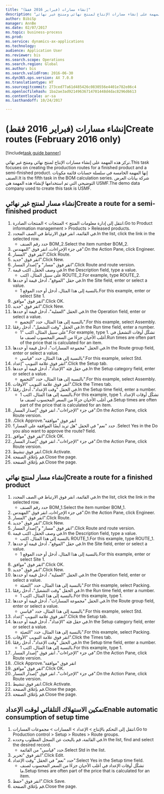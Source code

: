 ```yaml
--- 
title: "إنشاء مسارات (فبراير 2016 فقط)"
description: "تركز هذه المهمة على إنشاء مسارات الإنتاج لمنتج نهائي ومنتج غير نهائي."
author: BibiSp
manager: AnnBe
ms.date: 02/07/2017
ms.topic: business-process
ms.prod: 
ms.service: dynamics-ax-applications
ms.technology: 
audience: Application User
ms.reviewer: bis
ms.search.scope: Operations
ms.search.region: Global
ms.author: bis
ms.search.validFrom: 2016-06-30
ms.dyn365.ops.version: AX 7.0.0
ms.translationtype: HT
ms.sourcegitcommit: 273ced77a61d485426c0830556e4401e782e86c4
ms.openlocfilehash: 1ba2ae3ad92149636714701448d4dac8296d6613
ms.contentlocale: ar-sa
ms.lasthandoff: 10/24/2017

---
```

# <a name="create-routes-february-2016-only"></a><span data-ttu-id="b1cd2-103">إنشاء مسارات (فبراير 2016 فقط)</span><span class="sxs-lookup"><span data-stu-id="b1cd2-103">Create routes (February 2016 only)</span></span>

[!include[task guide banner](../../includes/task-guide-banner.md)]

<span data-ttu-id="b1cd2-104">تركز هذه المهمة على إنشاء مسارات الإنتاج لمنتج نهائي ومنتج غير نهائي.</span><span class="sxs-lookup"><span data-stu-id="b1cd2-104">This task focuses on creating the production routes for a finished product and a semi-finished product.</span></span> <span data-ttu-id="b1cd2-105">إنها المهمة الخامسة في سلسلة حسابات قائمة مكونات الصنف.</span><span class="sxs-lookup"><span data-stu-id="b1cd2-105">It is the fifth task in the BOM calculation series.</span></span> <span data-ttu-id="b1cd2-106">شركة بيانات العرض التوضيحي التي تم استخدامها لإنشاء هذه المهمة هي USMF.‬</span><span class="sxs-lookup"><span data-stu-id="b1cd2-106">The demo data company used to create this task is USMF.</span></span>


## <a name="create-a-route-for-a-semi-finished-product"></a><span data-ttu-id="b1cd2-107">إنشاء مسار لمنتج غير نهائي</span><span class="sxs-lookup"><span data-stu-id="b1cd2-107">Create a route for a semi-finished product</span></span>
1. <span data-ttu-id="b1cd2-108">انتقل إلى إدارة معلومات المنتج > المنتجات > المنتجات الصادرة.</span><span class="sxs-lookup"><span data-stu-id="b1cd2-108">Go to Product information management > Products > Released products.</span></span>
2. <span data-ttu-id="b1cd2-109">في القائمة، انقر فوق الارتباط في الصف المحدد.</span><span class="sxs-lookup"><span data-stu-id="b1cd2-109">In the list, click the link in the selected row.</span></span>
    * <span data-ttu-id="b1cd2-110">حدد رقم الصنف BOM_2.</span><span class="sxs-lookup"><span data-stu-id="b1cd2-110">Select the item number BOM_2.</span></span>  
3. <span data-ttu-id="b1cd2-111">في جزء الإجراءات، انقر فوق "المهندس".</span><span class="sxs-lookup"><span data-stu-id="b1cd2-111">On the Action Pane, click Engineer.</span></span>
4. <span data-ttu-id="b1cd2-112">انقر فوق "المسار".</span><span class="sxs-lookup"><span data-stu-id="b1cd2-112">Click Route.</span></span>
5. <span data-ttu-id="b1cd2-113">انقر فوق "جديد".</span><span class="sxs-lookup"><span data-stu-id="b1cd2-113">Click New.</span></span>
6. <span data-ttu-id="b1cd2-114">انقر فوق "مسار" و"إصدار المسار".</span><span class="sxs-lookup"><span data-stu-id="b1cd2-114">Click Route and route version.</span></span>
7. <span data-ttu-id="b1cd2-115">في وصف الحقل، اكتب قيمة.</span><span class="sxs-lookup"><span data-stu-id="b1cd2-115">In the Description field, type a value.</span></span>
    * <span data-ttu-id="b1cd2-116">على سبيل المثال، اكتب ROUTE_2.</span><span class="sxs-lookup"><span data-stu-id="b1cd2-116">For example, type ROUTE_2.</span></span>  
8. <span data-ttu-id="b1cd2-117">في حقل "الموقع"، أدخل قيمة أو حددها.</span><span class="sxs-lookup"><span data-stu-id="b1cd2-117">In the Site field, enter or select a value.</span></span>
    * <span data-ttu-id="b1cd2-118">بالنسبة إلى هذا المثال، أدخل أو حدد الموقع 1.</span><span class="sxs-lookup"><span data-stu-id="b1cd2-118">For this example, enter or select Site 1.</span></span>  
9. <span data-ttu-id="b1cd2-119">انقر فوق "موافق".</span><span class="sxs-lookup"><span data-stu-id="b1cd2-119">Click OK.</span></span>
10. <span data-ttu-id="b1cd2-120">انقر فوق "جديد".</span><span class="sxs-lookup"><span data-stu-id="b1cd2-120">Click New.</span></span>
11. <span data-ttu-id="b1cd2-121">في الحقل "العملية"، أدخل قيمة أو حددها.</span><span class="sxs-lookup"><span data-stu-id="b1cd2-121">In the Operation field, enter or select a value.</span></span>
    * <span data-ttu-id="b1cd2-122">بالنسبة إلى هذا المثال، حدد "التجميع‬".</span><span class="sxs-lookup"><span data-stu-id="b1cd2-122">For this example, select Assembly.</span></span>  
12. <span data-ttu-id="b1cd2-123">في الحقل "وقت التشغيل"، أدخل رقمًا.</span><span class="sxs-lookup"><span data-stu-id="b1cd2-123">In the Run time field, enter a number.</span></span>
    * <span data-ttu-id="b1cd2-124">على سبيل المثال، اكتب "1".</span><span class="sxs-lookup"><span data-stu-id="b1cd2-124">For example, type 1.</span></span> <span data-ttu-id="b1cd2-125">تشكّل أوقات التشغيل في أغلب الأحيان جزءًا من السعر المحسوب لصنف ما.</span><span class="sxs-lookup"><span data-stu-id="b1cd2-125">Run times are often part of the price that is calculated for an item.</span></span>  
13. <span data-ttu-id="b1cd2-126">في الحقل "مجموعة المسارات"، أدخل قيمة أو حددها.</span><span class="sxs-lookup"><span data-stu-id="b1cd2-126">In the Route group field, enter or select a value.</span></span>
    * <span data-ttu-id="b1cd2-127">بالنسبة إلى هذا المثال، حدد "قياسي".</span><span class="sxs-lookup"><span data-stu-id="b1cd2-127">For this example, select Std.</span></span>  
14. <span data-ttu-id="b1cd2-128">انقر فوق علامة التبويب "إعداد".</span><span class="sxs-lookup"><span data-stu-id="b1cd2-128">Click the Setup tab.</span></span>
15. <span data-ttu-id="b1cd2-129">في حقل فئة "الإعداد"، أدخل قيمة أو حددها.</span><span class="sxs-lookup"><span data-stu-id="b1cd2-129">In the Setup category field, enter or select a value.</span></span>
    * <span data-ttu-id="b1cd2-130">بالنسبة إلى هذا المثال، حدد "التجميع‬".</span><span class="sxs-lookup"><span data-stu-id="b1cd2-130">For this example, select Assembly.</span></span>  
16. <span data-ttu-id="b1cd2-131">انقر فوق علامة التبويب "الأوقات".</span><span class="sxs-lookup"><span data-stu-id="b1cd2-131">Click the Times tab.</span></span>
17. <span data-ttu-id="b1cd2-132">في الحقل "وقت الإعداد"، أدخل رقمًا.</span><span class="sxs-lookup"><span data-stu-id="b1cd2-132">In the Setup time field, enter a number.</span></span>
    * <span data-ttu-id="b1cd2-133">بالنسبة إلى هذا المثال، اكتب 1.</span><span class="sxs-lookup"><span data-stu-id="b1cd2-133">For this example, type 1.</span></span> <span data-ttu-id="b1cd2-134">تشكّل أوقات الإعداد في أغلب الأحيان جزءًا من السعر المحسوب لصنف ما.</span><span class="sxs-lookup"><span data-stu-id="b1cd2-134">Setup times are often part of the price that is calculated for an item.</span></span>  
18. <span data-ttu-id="b1cd2-135">في جزء "الإجراءات"، انقر فوق "إصدار المسار".</span><span class="sxs-lookup"><span data-stu-id="b1cd2-135">On the Action Pane, click Route version.</span></span>
19. <span data-ttu-id="b1cd2-136">انقر فوق "‏‫موافقة".</span><span class="sxs-lookup"><span data-stu-id="b1cd2-136">Click Approve.</span></span>
20. <span data-ttu-id="b1cd2-137">حدد "نعم" في الحقل "هل تريد أيضًا الموافقة على المسار؟ .</span><span class="sxs-lookup"><span data-stu-id="b1cd2-137">Select Yes in the Do you also want to approve the route? field.</span></span>
21. <span data-ttu-id="b1cd2-138">انقر فوق "موافق".</span><span class="sxs-lookup"><span data-stu-id="b1cd2-138">Click OK.</span></span>
22. <span data-ttu-id="b1cd2-139">في جزء "الإجراءات"، انقر فوق "إصدار المسار".</span><span class="sxs-lookup"><span data-stu-id="b1cd2-139">On the Action Pane, click Route version.</span></span>
23. <span data-ttu-id="b1cd2-140">انقر فوق تنشيط.</span><span class="sxs-lookup"><span data-stu-id="b1cd2-140">Click Activate.</span></span>
24. <span data-ttu-id="b1cd2-141">قم بإغلاق الصفحة.</span><span class="sxs-lookup"><span data-stu-id="b1cd2-141">Close the page.</span></span>
25. <span data-ttu-id="b1cd2-142">قم بإغلاق الصفحة.</span><span class="sxs-lookup"><span data-stu-id="b1cd2-142">Close the page.</span></span>

## <a name="create-a-route-for-a-finished-product"></a><span data-ttu-id="b1cd2-143">إنشاء مسار لمنتج نهائي</span><span class="sxs-lookup"><span data-stu-id="b1cd2-143">Create a route for a finished product</span></span>
1. <span data-ttu-id="b1cd2-144">في القائمة، انقر فوق الارتباط في الصف المحدد.</span><span class="sxs-lookup"><span data-stu-id="b1cd2-144">In the list, click the link in the selected row.</span></span>
    * <span data-ttu-id="b1cd2-145">حدد رقم الصنف BOM_1.</span><span class="sxs-lookup"><span data-stu-id="b1cd2-145">Select the item number BOM_1.</span></span>  
2. <span data-ttu-id="b1cd2-146">في جزء الإجراءات، انقر فوق "المهندس".</span><span class="sxs-lookup"><span data-stu-id="b1cd2-146">On the Action Pane, click Engineer.</span></span>
3. <span data-ttu-id="b1cd2-147">انقر فوق "المسار".</span><span class="sxs-lookup"><span data-stu-id="b1cd2-147">Click Route.</span></span>
4. <span data-ttu-id="b1cd2-148">انقر فوق "جديد".</span><span class="sxs-lookup"><span data-stu-id="b1cd2-148">Click New.</span></span>
5. <span data-ttu-id="b1cd2-149">انقر فوق "مسار" و"إصدار المسار".</span><span class="sxs-lookup"><span data-stu-id="b1cd2-149">Click Route and route version.</span></span>
6. <span data-ttu-id="b1cd2-150">في وصف الحقل، اكتب قيمة.</span><span class="sxs-lookup"><span data-stu-id="b1cd2-150">In the Description field, type a value.</span></span>
    * <span data-ttu-id="b1cd2-151">بالنسبة إلى هذا المثال، اكتب ROUTE_1.</span><span class="sxs-lookup"><span data-stu-id="b1cd2-151">For this example, type ROUTE_1.</span></span>  
7. <span data-ttu-id="b1cd2-152">في حقل "الموقع"، أدخل قيمة أو حددها.</span><span class="sxs-lookup"><span data-stu-id="b1cd2-152">In the Site field, enter or select a value.</span></span>
    * <span data-ttu-id="b1cd2-153">بالنسبة إلى هذا المثال، أدخل أو حدد الموقع 1.</span><span class="sxs-lookup"><span data-stu-id="b1cd2-153">For this example, enter or select Site 1.</span></span>  
8. <span data-ttu-id="b1cd2-154">انقر فوق "موافق".</span><span class="sxs-lookup"><span data-stu-id="b1cd2-154">Click OK.</span></span>
9. <span data-ttu-id="b1cd2-155">انقر فوق "جديد".</span><span class="sxs-lookup"><span data-stu-id="b1cd2-155">Click New.</span></span>
10. <span data-ttu-id="b1cd2-156">في الحقل "العملية"، أدخل قيمة أو حددها.</span><span class="sxs-lookup"><span data-stu-id="b1cd2-156">In the Operation field, enter or select a value.</span></span>
    * <span data-ttu-id="b1cd2-157">بالنسبة إلى هذا المثال، حدد "التعبئة‬".</span><span class="sxs-lookup"><span data-stu-id="b1cd2-157">For this example, select Packing.</span></span>  
11. <span data-ttu-id="b1cd2-158">في الحقل "وقت التشغيل"، أدخل رقمًا.</span><span class="sxs-lookup"><span data-stu-id="b1cd2-158">In the Run time field, enter a number.</span></span>
    * <span data-ttu-id="b1cd2-159">بالنسبة إلى هذا المثال، اكتب 1.</span><span class="sxs-lookup"><span data-stu-id="b1cd2-159">For this example, type 1.</span></span>  
12. <span data-ttu-id="b1cd2-160">في الحقل "مجموعة المسارات"، أدخل قيمة أو حددها.</span><span class="sxs-lookup"><span data-stu-id="b1cd2-160">In the Route group field, enter or select a value.</span></span>
    * <span data-ttu-id="b1cd2-161">بالنسبة إلى هذا المثال، حدد "قياسي".</span><span class="sxs-lookup"><span data-stu-id="b1cd2-161">For this example, select Std.</span></span>  
13. <span data-ttu-id="b1cd2-162">انقر فوق علامة التبويب "إعداد".</span><span class="sxs-lookup"><span data-stu-id="b1cd2-162">Click the Setup tab.</span></span>
14. <span data-ttu-id="b1cd2-163">في حقل فئة "الإعداد"، أدخل قيمة أو حددها.</span><span class="sxs-lookup"><span data-stu-id="b1cd2-163">In the Setup category field, enter or select a value.</span></span>
    * <span data-ttu-id="b1cd2-164">بالنسبة إلى هذا المثال، حدد "التعبئة‬".</span><span class="sxs-lookup"><span data-stu-id="b1cd2-164">For this example, select Packing.</span></span>  
15. <span data-ttu-id="b1cd2-165">انقر فوق علامة التبويب "الأوقات".</span><span class="sxs-lookup"><span data-stu-id="b1cd2-165">Click the Times tab.</span></span>
16. <span data-ttu-id="b1cd2-166">في الحقل "وقت الإعداد"، أدخل رقمًا.</span><span class="sxs-lookup"><span data-stu-id="b1cd2-166">In the Setup time field, enter a number.</span></span>
    * <span data-ttu-id="b1cd2-167">بالنسبة إلى هذا المثال، اكتب 1.</span><span class="sxs-lookup"><span data-stu-id="b1cd2-167">For this example, type 1.</span></span>  
17. <span data-ttu-id="b1cd2-168">في جزء "الإجراءات"، انقر فوق "إصدار المسار".</span><span class="sxs-lookup"><span data-stu-id="b1cd2-168">On the Action Pane, click Route version.</span></span>
18. <span data-ttu-id="b1cd2-169">انقر فوق "‏‫موافقة".</span><span class="sxs-lookup"><span data-stu-id="b1cd2-169">Click Approve.</span></span>
19. <span data-ttu-id="b1cd2-170">انقر فوق "موافق".</span><span class="sxs-lookup"><span data-stu-id="b1cd2-170">Click OK.</span></span>
20. <span data-ttu-id="b1cd2-171">في جزء "الإجراءات"، انقر فوق "إصدار المسار".</span><span class="sxs-lookup"><span data-stu-id="b1cd2-171">On the Action Pane, click Route version.</span></span>
21. <span data-ttu-id="b1cd2-172">انقر فوق تنشيط.</span><span class="sxs-lookup"><span data-stu-id="b1cd2-172">Click Activate.</span></span>
22. <span data-ttu-id="b1cd2-173">قم بإغلاق الصفحة.</span><span class="sxs-lookup"><span data-stu-id="b1cd2-173">Close the page.</span></span>
23. <span data-ttu-id="b1cd2-174">قم بإغلاق الصفحة.</span><span class="sxs-lookup"><span data-stu-id="b1cd2-174">Close the page.</span></span>

## <a name="enable-automatic-consumption-of-setup-time"></a><span data-ttu-id="b1cd2-175">تمكين الاستهلاك التلقائي لوقت الإعداد</span><span class="sxs-lookup"><span data-stu-id="b1cd2-175">Enable automatic consumption of setup time</span></span>
1. <span data-ttu-id="b1cd2-176">انتقل إلى التحكم بالإنتاج > الإعداد > المسارات > مجموعات المسارات‬.</span><span class="sxs-lookup"><span data-stu-id="b1cd2-176">Go to Production control > Setup > Routes > Route groups.</span></span>
2. <span data-ttu-id="b1cd2-177">في القائمة، قم بالبحث عن السجل المطلوب وحدده.</span><span class="sxs-lookup"><span data-stu-id="b1cd2-177">In the list, find and select the desired record.</span></span>
    * <span data-ttu-id="b1cd2-178">حدد "قياسي" من القائمة.</span><span class="sxs-lookup"><span data-stu-id="b1cd2-178">Select Std in the list.</span></span>  
3. <span data-ttu-id="b1cd2-179">انقر فوق "تحرير".</span><span class="sxs-lookup"><span data-stu-id="b1cd2-179">Click Edit.</span></span>
4. <span data-ttu-id="b1cd2-180">حدد "نعم" في الحقل "وقت الإعداد".</span><span class="sxs-lookup"><span data-stu-id="b1cd2-180">Select Yes in the Setup time field.</span></span>
    * <span data-ttu-id="b1cd2-181">تشكّل أوقات الإعداد في أغلب الأحيان جزءًا من السعر المحسوب لصنف ما.</span><span class="sxs-lookup"><span data-stu-id="b1cd2-181">Setup times are often part of the price that is calculated for an item.</span></span>  
5. <span data-ttu-id="b1cd2-182">انقر فوق "حفظ".</span><span class="sxs-lookup"><span data-stu-id="b1cd2-182">Click Save.</span></span>
6. <span data-ttu-id="b1cd2-183">قم بإغلاق الصفحة.</span><span class="sxs-lookup"><span data-stu-id="b1cd2-183">Close the page.</span></span>


